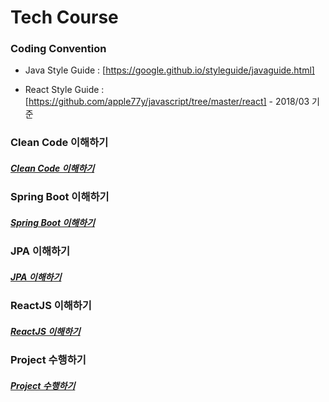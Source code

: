 # Tech Course 

### Coding Convention 

 - Java Style Guide : [https://google.github.io/styleguide/javaguide.html]

 - React Style Guide : [https://github.com/apple77y/javascript/tree/master/react] - 2018/03 기준 

### Clean Code 이해하기 

##### [Clean Code 이해하기](/cleancode/README.md)

### Spring Boot 이해하기 

##### [Spring Boot 이해하기](/springboot/README.md)

### JPA 이해하기 

##### [JPA 이해하기](/jpa/README.md)

### ReactJS 이해하기 

##### [ReactJS 이해하기](/reactjs/README.md)

### Project 수행하기 

##### [Project 수행하기](/project/README.md)
